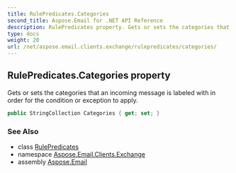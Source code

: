 ```yaml
---
title: RulePredicates.Categories
second_title: Aspose.Email for .NET API Reference
description: RulePredicates property. Gets or sets the categories that an incoming message is labeled with in order for the condition or exception to apply
type: docs
weight: 20
url: /net/aspose.email.clients.exchange/rulepredicates/categories/
---
```

## RulePredicates.Categories property

Gets or sets the categories that an incoming message is labeled with in order for the condition or exception to apply.

```csharp
public StringCollection Categories { get; set; }
```

### See Also

* class [RulePredicates](../)
* namespace [Aspose.Email.Clients.Exchange](../../rulepredicates/)
* assembly [Aspose.Email](../../../)


